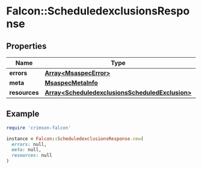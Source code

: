 # Falcon::ScheduledexclusionsResponse

## Properties

| Name | Type | Description | Notes |
| ---- | ---- | ----------- | ----- |
| **errors** | [**Array&lt;MsaspecError&gt;**](MsaspecError.md) |  | [optional] |
| **meta** | [**MsaspecMetaInfo**](MsaspecMetaInfo.md) |  |  |
| **resources** | [**Array&lt;ScheduledexclusionsScheduledExclusion&gt;**](ScheduledexclusionsScheduledExclusion.md) |  |  |

## Example

```ruby
require 'crimson-falcon'

instance = Falcon::ScheduledexclusionsResponse.new(
  errors: null,
  meta: null,
  resources: null
)
```

